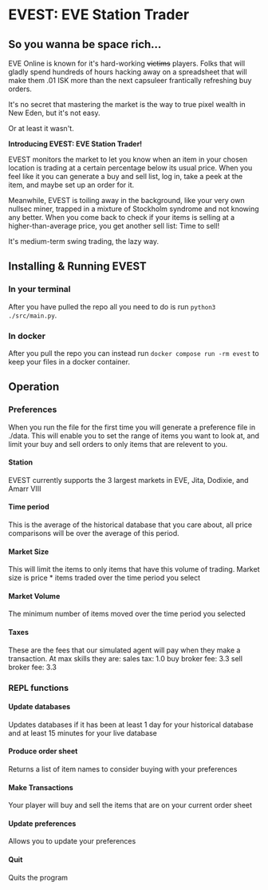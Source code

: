 # EVEST: EVE Station Trader

## So you wanna be space rich...

EVE Online is known for it's hard-working ~~victims~~ players. Folks that will gladly spend hundreds of hours hacking away on a spreadsheet that will make them .01 ISK more than the next capsuleer frantically refreshing buy orders.

It's no secret that mastering the market is the way to true pixel wealth in New Eden, but it's not easy.

Or at least it wasn't.

**Introducing EVEST: EVE Station Trader!**

EVEST monitors the market to let you know when an item in your chosen location is trading at a certain percentage below its usual price. When you feel like it you can generate a buy and sell list, log in, take a peek at the item, and maybe set up an order for it.

Meanwhile, EVEST is toiling away in the background, like your very own nullsec miner, trapped in a mixture of Stockholm syndrome and not knowing any better. When you come back to check if your items is selling at a higher-than-average price, you get another sell list: Time to sell!

It's medium-term swing trading, the lazy way.

## Installing & Running EVEST

### In your terminal

After you have pulled the repo all you need to do is run ```python3 ./src/main.py```.

### In docker

After you pull the repo you can instead run ```docker compose run -rm evest``` to keep your files in a docker container.

## Operation

### Preferences

When you run the file for the first time you will generate a preference file in ./data. This will enable you to set the range of items you want to look at, and limit your buy and sell orders to only items that are relevent to you.

#### Station

EVEST currently supports the 3 largest markets in EVE, Jita, Dodixie, and Amarr VIII

#### Time period

This is the average of the historical database that you care about, all price comparisons will be over the average of this period. 

#### Market Size

This will limit the items to only items that have this volume of trading. Market size is price * items traded over the time period you select

#### Market Volume

The minimum number of items moved over the time period you selected

#### Taxes

These are the fees that our simulated agent will pay when they make a transaction. At max skills they are:
sales tax:       1.0
buy broker fee:  3.3 
sell broker fee: 3.3

### REPL functions 

#### Update databases

Updates databases if it has been at least 1 day for your historical database and at least 15 minutes for your live database

#### Produce order sheet

Returns a list of item names to consider buying with your preferences

#### Make Transactions

Your player will buy and sell the items that are on your current order sheet

#### Update preferences

Allows you to update your preferences

#### Quit

Quits the program
